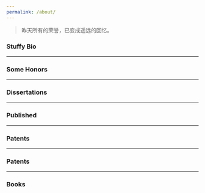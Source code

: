 ```yaml
---
permalink: /about/
---
```


> 昨天所有的荣誉，已变成遥远的回忆。

### Stuffy Bio

---

### Some Honors

---

### Dissertations

---

### Published

---

### Patents

---

### Patents

---

### Books